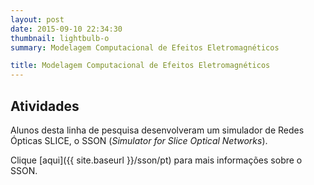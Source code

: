 ```yaml
---
layout: post
date: 2015-09-10 22:34:30
thumbnail: lightbulb-o
summary: Modelagem Computacional de Efeitos Eletromagnéticos

title: Modelagem Computacional de Efeitos Eletromagnéticos
---
```


## Atividades

Alunos desta linha de pesquisa desenvolveram um simulador de Redes Ópticas SLICE, o SSON (_Simulator for Slice Optical Networks_).

Clique [aqui]({{ site.baseurl }}/sson/pt) para mais informações sobre o SSON.
